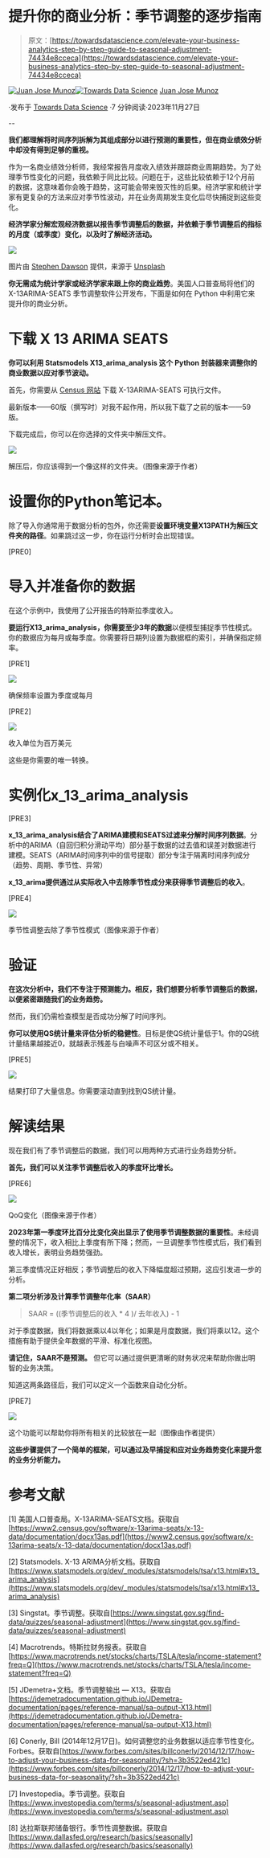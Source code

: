 # 提升你的商业分析：季节调整的逐步指南

> 原文：[https://towardsdatascience.com/elevate-your-business-analytics-step-by-step-guide-to-seasonal-adjustment-74434e8cceca](https://towardsdatascience.com/elevate-your-business-analytics-step-by-step-guide-to-seasonal-adjustment-74434e8cceca)

[](https://medium.com/@juanjosemunozp?source=post_page-----74434e8cceca--------------------------------)[![Juan Jose Munoz](../Images/b42d72e9e2a2eaf11da5465e9b041d53.png)](https://medium.com/@juanjosemunozp?source=post_page-----74434e8cceca--------------------------------)[](https://towardsdatascience.com/?source=post_page-----74434e8cceca--------------------------------)[![Towards Data Science](../Images/a6ff2676ffcc0c7aad8aaf1d79379785.png)](https://towardsdatascience.com/?source=post_page-----74434e8cceca--------------------------------) [Juan Jose Munoz](https://medium.com/@juanjosemunozp?source=post_page-----74434e8cceca--------------------------------)

·发布于 [Towards Data Science](https://towardsdatascience.com/?source=post_page-----74434e8cceca--------------------------------) ·7 分钟阅读·2023年11月27日

--

**我们都理解将时间序列拆解为其组成部分以进行预测的重要性，但在商业绩效分析中却没有得到足够的重视。**

作为一名商业绩效分析师，我经常报告月度收入绩效并跟踪商业周期趋势。为了处理季节性变化的问题，我依赖于同比比较。问题在于，这些比较依赖于12个月前的数据，这意味着你会晚于趋势，这可能会带来毁灭性的后果。经济学家和统计学家有更复杂的方法来应对季节性波动，并在业务周期发生变化后尽快捕捉到这些变化。

**经济学家分解宏观经济数据以报告季节调整后的数据，并依赖于季节调整后的指标的月度（或季度）变化，以及时了解经济活动。**

![](../Images/7392519ce7e7ead8ffb7d3dbf6a4e536.png)

图片由 [Stephen Dawson](https://unsplash.com/@dawson2406?utm_source=medium&utm_medium=referral) 提供，来源于 [Unsplash](https://unsplash.com/?utm_source=medium&utm_medium=referral)

**你无需成为统计学家或经济学家来跟上你的商业趋势**。美国人口普查局将他们的 X-13ARIMA-SEATS 季节调整软件公开发布，下面是如何在 Python 中利用它来提升你的商业分析。

# 下载 X 13 ARIMA SEATS

**你可以利用 Statsmodels X13_arima_analysis 这个 Python 封装器来调整你的商业数据以应对季节波动。**

首先，你需要从 [Census 网站](https://www.census.gov/data/software/x13as.X-13ARIMA-SEATS.html#list-tab-635278563) 下载 X-13ARIMA-SEATS 可执行文件。

最新版本——60版（撰写时）对我不起作用，所以我下载了之前的版本——59版。

下载完成后，你可以在你选择的文件夹中解压文件。

![](../Images/40e3c9a39ac391227adb9b3c4c7cd9da.png)

解压后，你应该得到一个像这样的文件夹。（图像来源于作者）

# 设置你的Python笔记本。

除了导入你通常用于数据分析的包外，你还需要**设置环境变量X13PATH为解压文件夹的路径**。如果跳过这一步，你在运行分析时会出现错误。

[PRE0]

# 导入并准备你的数据

在这个示例中，我使用了公开报告的特斯拉季度收入。

**要运行X13_arima_analysis，你需要至少3年的数据**以便模型捕捉季节性模式。你的数据应为每月或每季度。你需要将日期列设置为数据框的索引，并确保指定频率。

[PRE1]

![](../Images/4330f9938f81d08881ee5c43e016cad7.png)

确保频率设置为季度或每月

[PRE2]

![](../Images/9641b159e4749e8428143c46fe97cbf5.png)

收入单位为百万美元

这些是你需要的唯一转换。

# 实例化x_13_arima_analysis

[PRE3]

**x_13_arima_analysis结合了ARIMA建模和SEATS过滤来分解时间序列数据**。分析中的ARIMA（自回归积分滑动平均）部分基于数据的过去值和误差对数据进行建模。SEATS（ARIMA时间序列中的信号提取）部分专注于隔离时间序列成分（趋势、周期、季节性、异常）

**x_13_arima提供通过从实际收入中去除季节性成分来获得季节调整后的收入**。

[PRE4]

![](../Images/30148dcd035d4a70e2630912cf8c8d80.png)

季节性调整去除了季节性模式（图像来源于作者）

# 验证

**在这次分析中，我们不专注于预测能力。相反，我们想要分析季节调整后的数据，以便紧密跟随我们的业务趋势。**

然而，我们仍需检查模型是否成功分解了时间序列。

**你可以使用QS统计量来评估分析的稳健性**。目标是使QS统计量低于1。你的QS统计量结果越接近0，就越表示残差与白噪声不可区分或不相关。

[PRE5]

![](../Images/96b1a3aab0f05f19437e9c486c732f43.png)

结果打印了大量信息。你需要滚动直到找到QS统计量。

# 解读结果

现在我们有了季节调整后的数据，我们可以用两种方式进行业务趋势分析。

**首先，我们可以关注季节调整后收入的季度环比增长。**

[PRE6]

![](../Images/25f3fbe51bad7070eef965f1e546a788.png)

QoQ变化（图像来源于作者）

**2023年第一季度环比百分比变化突出显示了使用季节调整数据的重要性**。未经调整的情况下，收入相比上季度有所下降；然而，一旦调整季节性模式后，我们看到收入增长，表明业务趋势强劲。

第三季度情况正好相反；季节调整后的收入下降幅度超过预期，这应引发进一步的分析。

**第二项分析涉及计算季节调整年化率（SAAR）**

> SAAR = ((季节调整后的收入 * 4 )/ 去年收入) - 1

对于季度数据，我们将数据乘以4以年化；如果是月度数据，我们将乘以12。这个措施有助于提供全年数据的平滑、标准化视图。

**请记住，SAAR不是预测。** 但它可以通过提供更清晰的财务状况来帮助你做出明智的业务决策。

知道这两条路径后，我们可以定义一个函数来自动化分析。

[PRE7]

![](../Images/b93a10ade424e5f2013492f974e998d4.png)

这个功能可以帮助你将所有相关的比较放在一起（图像由作者提供）

**这些步骤提供了一个简单的框架，可以通过及早捕捉和应对业务趋势变化来提升您的业务分析能力。**

# 参考文献

[1] 美国人口普查局。X-13ARIMA-SEATS文档。获取自[https://www2.census.gov/software/x-13arima-seats/x-13-data/documentation/docx13as.pdf](https://www2.census.gov/software/x-13arima-seats/x-13-data/documentation/docx13as.pdf)

[2] Statsmodels. X-13 ARIMA分析文档。获取自[https://www.statsmodels.org/dev/_modules/statsmodels/tsa/x13.html#x13_arima_analysis](https://www.statsmodels.org/dev/_modules/statsmodels/tsa/x13.html#x13_arima_analysis)

[3] Singstat。季节调整。获取自[https://www.singstat.gov.sg/find-data/quizzes/seasonal-adjustment](https://www.singstat.gov.sg/find-data/quizzes/seasonal-adjustment)

[4] Macrotrends。特斯拉财务报表。获取自[https://www.macrotrends.net/stocks/charts/TSLA/tesla/income-statement?freq=Q](https://www.macrotrends.net/stocks/charts/TSLA/tesla/income-statement?freq=Q)

[5] JDemetra+文档。季节调整输出 — X13。获取自[https://jdemetradocumentation.github.io/JDemetra-documentation/pages/reference-manual/sa-output-X13.html](https://jdemetradocumentation.github.io/JDemetra-documentation/pages/reference-manual/sa-output-X13.html)

[6] Conerly, Bill (2014年12月17日)。如何调整您的业务数据以适应季节性变化。Forbes。获取自[https://www.forbes.com/sites/billconerly/2014/12/17/how-to-adjust-your-business-data-for-seasonality/?sh=3b3522ed421c](https://www.forbes.com/sites/billconerly/2014/12/17/how-to-adjust-your-business-data-for-seasonality/?sh=3b3522ed421c)

[7] Investopedia。季节调整。获取自[https://www.investopedia.com/terms/s/seasonal-adjustment.asp](https://www.investopedia.com/terms/s/seasonal-adjustment.asp)

[8] 达拉斯联邦储备银行。季节性调整数据。获取自 [https://www.dallasfed.org/research/basics/seasonally](https://www.dallasfed.org/research/basics/seasonally)
